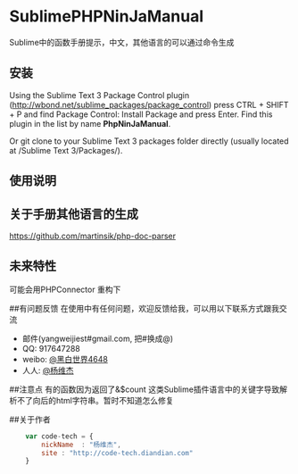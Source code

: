# SublimePHPNinJaManual
Sublime中的函数手册提示，中文，其他语言的可以通过命令生成

## 安装
Using the Sublime Text 3 Package Control plugin (http://wbond.net/sublime_packages/package_control) press CTRL + SHIFT + P and find Package Control: Install Package and press Enter. Find this plugin in the list by name **PhpNinJaManual**.

Or git clone to your Sublime Text 3 packages folder directly (usually located at /Sublime Text 3/Packages/).

## 使用说明

## 关于手册其他语言的生成

https://github.com/martinsik/php-doc-parser

## 未来特性
可能会用PHPConnector 重构下

##有问题反馈
在使用中有任何问题，欢迎反馈给我，可以用以下联系方式跟我交流

* 邮件(yangweijiest#gmail.com, 把#换成@)
* QQ: 917647288
* weibo: [@黑白世界4648](http://weibo.com/1342658313)
* 人人: [@杨维杰](http://www.renren.com/247050624)

##注意点
有的函数因为返回了&$count 这类Sublime插件语言中的关键字导致解析不了向后的html字符串。暂时不知道怎么修复

##关于作者

```javascript
	var code-tech = {
		nickName  : "杨维杰",
		site : "http://code-tech.diandian.com"
	}
```